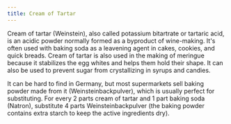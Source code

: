 ```yaml
---
title: Cream of Tartar
---
```


Cream of tartar (Weinstein), also called potassium bitartrate or tartaric acid, is an acidic powder normally formed as a byproduct of wine-making. It's often used with baking soda as a leavening agent in cakes, cookies, and quick breads. Cream of tartar is also used in the making of meringue because it stabilizes the egg whites and helps them hold their shape. It can also be used to prevent sugar from crystallizing in syrups and candies.

It can be hard to find in Germany, but most supermarkets sell baking powder made from it (Weinsteinbackpulver), which is usually perfect for substituting. For every 2 parts cream of tartar and 1 part baking soda (Natron), substitute 4 parts Weinsteinbackpulver (the baking powder contains extra starch to keep the active ingredients dry).